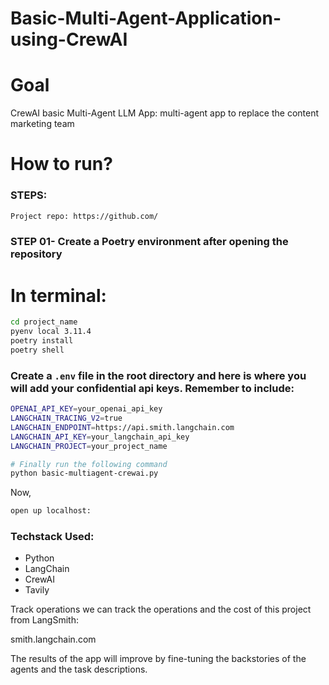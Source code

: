 # Basic-Multi-Agent-Application-using-CrewAI


# Goal
 CrewAI basic Multi-Agent LLM App: multi-agent app to replace the  content marketing team



# How to run?
### STEPS:

```bash
Project repo: https://github.com/
```
### STEP 01- Create a Poetry environment after opening the repository 

# In terminal:

```bash
cd project_name
pyenv local 3.11.4
poetry install
poetry shell
```


### Create a `.env` file in the root directory and here is where you will add your confidential api keys. Remember to include:

```bash
OPENAI_API_KEY=your_openai_api_key
LANGCHAIN_TRACING_V2=true
LANGCHAIN_ENDPOINT=https://api.smith.langchain.com
LANGCHAIN_API_KEY=your_langchain_api_key
LANGCHAIN_PROJECT=your_project_name
```


```bash
# Finally run the following command
python basic-multiagent-crewai.py
```

Now,
```bash
open up localhost:
```


### Techstack Used:
  - Python
  - LangChain
  - CrewAI
  - Tavily




Track operations
we can track the operations and the cost of this project from LangSmith:

smith.langchain.com

The results of the app will improve by fine-tuning the backstories of the agents and the task descriptions.